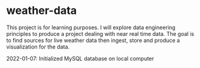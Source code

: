 # weather-data

This project is for learning purposes. I will explore data engineering principles to produce a project dealing with near real time data.
The goal is to find sources for live weather data then ingest, store and produce a visualization for the data.

2022-01-07: Initialized MySQL database on local computer

